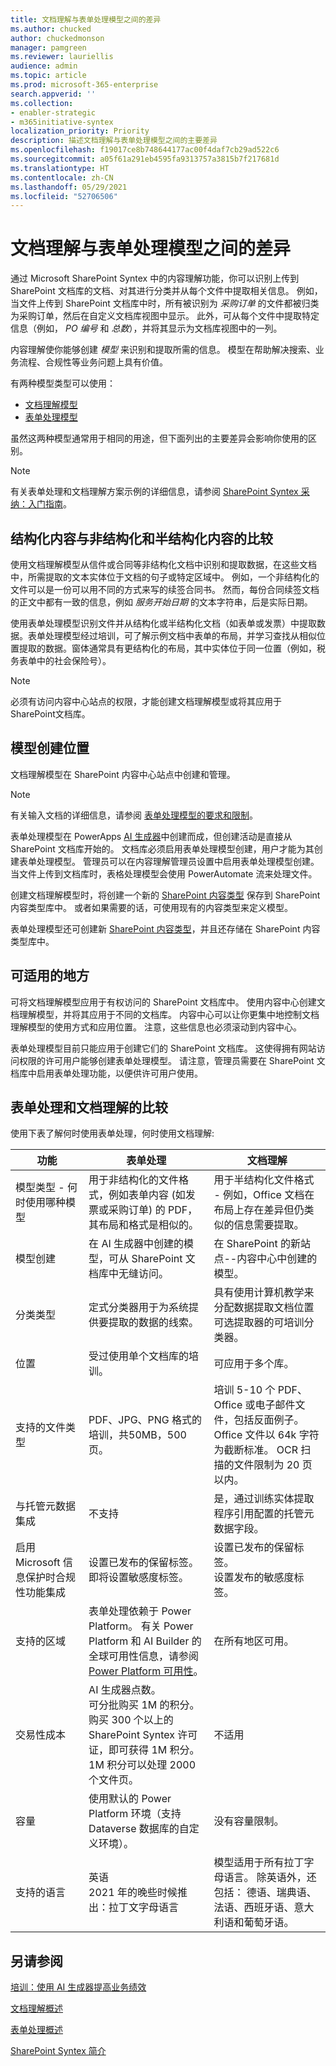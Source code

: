 ```yaml
---
title: 文档理解与表单处理模型之间的差异
ms.author: chucked
author: chuckedmonson
manager: pamgreen
ms.reviewer: lauriellis
audience: admin
ms.topic: article
ms.prod: microsoft-365-enterprise
search.appverid: ''
ms.collection:
- enabler-strategic
- m365initiative-syntex
localization_priority: Priority
description: 描述文档理解与表单处理模型之间的主要差异
ms.openlocfilehash: f19017ce8b748644177ac00f4daf7cb29ad522c6
ms.sourcegitcommit: a05f61a291eb4595fa9313757a3815b7f217681d
ms.translationtype: HT
ms.contentlocale: zh-CN
ms.lasthandoff: 05/29/2021
ms.locfileid: "52706506"
---
```

# <a name="difference-between-document-understanding-and-form-processing-models"></a>文档理解与表单处理模型之间的差异 

通过 Microsoft SharePoint Syntex 中的内容理解功能，你可以识别上传到 SharePoint 文档库的文档、对其进行分类并从每个文件中提取相关信息。  例如，当文件上传到 SharePoint 文档库中时，所有被识别为 *采购订单* 的文件都被归类为采购订单，然后在自定义文档库视图中显示。 此外，可从每个文件中提取特定信息（例如， *PO 编号* 和 *总数*），并将其显示为文档库视图中的一列。 

内容理解使你能够创建 *模型* 来识别和提取所需的信息。 模型在帮助解决搜索、业务流程、合规性等业务问题上具有价值。

有两种模型类型可以使用：

- [文档理解模型 ](document-understanding-overview.md)
- [表单处理模型](form-processing-overview.md)

虽然这两种模型通常用于相同的用途，但下面列出的主要差异会影响你使用的区别。

> [!NOTE]
> 有关表单处理和文档理解方案示例的详细信息，请参阅 [SharePoint Syntex 采纳：入门指南](./adoption-getstarted.md)。

## <a name="structured-versus-unstructured-and-semi-structured-content"></a>结构化内容与非结构化和半结构化内容的比较

使用文档理解模型从信件或合同等非结构化文档中识别和提取数据，在这些文档中，所需提取的文本实体位于文档的句子或特定区域中。 例如，一个非结构化的文件可以是一份可以用不同的方式来写的续签合同书。 然而，每份合同续签文档的正文中都有一致的信息，例如 *服务开始日期* 的文本字符串，后是实际日期。

使用表单处理模型识别文件并从结构化或半结构化文档（如表单或发票）中提取数据。表单处理模型经过培训，可了解示例文档中表单的布局，并学习查找从相似位置提取的数据。窗体通常具有更结构化的布局，其中实体位于同一位置（例如，税务表单中的社会保险号）。

> [!NOTE]
> 必须有访问内容中心站点的权限，才能创建文档理解模型或将其应用于SharePoint文档库。 

## <a name="where-models-are-created"></a>模型创建位置

文档理解模型在 SharePoint 内容中心站点中创建和管理。 

> [!NOTE]
> 有关输入文档的详细信息，请参阅 [表单处理模型的要求和限制](/ai-builder/form-processing-model-requirements)。 

表单处理模型在 PowerApps [AI 生成器](/ai-builder/overview)中创建而成，但创建活动是直接从 SharePoint 文档库开始的。 文档库必须启用表单处理模型创建，用户才能为其创建表单处理模型。 管理员可以在内容理解管理员设置中启用表单处理模型创建。 当文件上传到文档库时，表格处理模型会使用 PowerAutomate 流来处理文件。

创建文档理解模型时，将创建一个新的 [SharePoint 内容类型](https://support.microsoft.com/office/use-content-types-to-manage-content-consistently-on-a-site-48512bcb-6527-480b-b096-c03b7ec1d978) 保存到 SharePoint 内容类型库中。 或者如果需要的话，可使用现有的内容类型来定义模型。

表单处理模型还可创建新 [SharePoint 内容类型](https://support.microsoft.com/office/use-content-types-to-manage-content-consistently-on-a-site-48512bcb-6527-480b-b096-c03b7ec1d978)，并且还存储在 SharePoint 内容类型库中。

## <a name="where-they-can-be-applied"></a>可适用的地方

可将文档理解模型应用于有权访问的 SharePoint 文档库中。 使用内容中心创建文档理解模型，并将其应用于不同的文档库。 内容中心可以让你更集中地控制文档理解模型的使用方式和应用位置。 注意，这些信息也必须滚动到内容中心。

表单处理模型目前只能应用于创建它们的 SharePoint 文档库。 这使得拥有网站访问权限的许可用户能够创建表单处理模型。 请注意，管理员需要在 SharePoint 文档库中启用表单处理功能，以便供许可用户使用。

## <a name="comparison-of-forms-processing-and-document-understanding"></a>表单处理和文档理解的比较

使用下表了解何时使用表单处理，何时使用文档理解:

| 功能 | 表单处理 | 文档理解 |
| ------- | ------- | ------- |
| 模型类型 - 何时使用哪种模型 | 用于非结构化的文件格式，例如表单内容 (如发票或采购订单) 的 PDF，其布局和格式是相似的。  | 用于半结构化文件格式 - 例如，Office 文档在布局上存在差异但仍类似的信息需要提取。 |
| 模型创建 | 在 AI 生成器中创建的模型，可从 SharePoint 文档库中无缝访问。| 在 SharePoint 的新站点--内容中心中创建的模型。 |
| 分类类型| 定式分类器用于为系统提供要提取的数据的线索。| 具有使用计算机教学来分配数据提取文档位置可选提取器的可培训分类器。|
| 位置 | 受过使用单个文档库的培训。| 可应用于多个库。|
| 支持的文件类型| PDF、JPG、PNG 格式的培训，共50MB，500页。| 培训 5-10 个 PDF、Office 或电子邮件文件，包括反面例子。<br>Office 文件以 64k 字符为截断标准。 OCR 扫描的文件限制为 20 页以内。|
| 与托管元数据集成 | 不支持 | 是，通过训练实体提取程序引用配置的托管元数据字段。|
| 启用 Microsoft 信息保护时合规性功能集成 | 设置已发布的保留标签。<br>即将设置敏感度标签。 | 设置已发布的保留标签。<br>设置发布的敏感度标签。 |
| 支持的区域| 表单处理依赖于 Power Platform。 有关 Power Platform 和 AI Builder 的全球可用性信息，请参阅 [Power Platform 可用性](https://dynamics.microsoft.com/geographic-availability/)。 | 在所有地区可用。|
| 交易性成本 | AI 生成器点数。<br>可分批购买 1M 的积分。<br>购买 300 个以上的 SharePoint Syntex 许可证，即可获得 1M 积分。<br>1M 积分可以处理 2000 个文件页。<br>| 不适用 |
| 容量 | 使用默认的 Power Platform 环境（支持 Dataverse 数据库的自定义环境）。 | 没有容量限制。|
| 支持的语言| 英语 <br>2021 年的晚些时候推出：拉丁文字母语言 | 模型适用于所有拉丁字母语言。 除英语外，还包括： 德语、瑞典语、法语、西班牙语、意大利语和葡萄牙语。|

## <a name="see-also"></a>另请参阅
[培训：使用 AI 生成器提高业务绩效](/learn/paths/improve-business-performance-ai-builder/?source=learn)



[文档理解概述](document-understanding-overview.md)

[表单处理概述](form-processing-overview.md)

[SharePoint Syntex 简介](index.md)